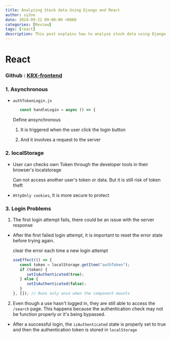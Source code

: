 ```yaml
---
title: Analyzing Stock data Using Django and React
author: syJoe
date: 2024-09-22 09:00:00 +0800
categories: [Review]
tags: [react]
description: This post explains how to analyze stock data using Django and React. Learn about natural language processing (NLP) and API usage.
---
```


# React

### Github : [KRX-frontend](https://github.com/syjoe02/Krx-frontend)

### 1. **Asynchronous**

- `authTokenLogin.js`

   ```js
      const handleLogin = async () => {
   ```

   Define ansynchronous
   
   1. It is triggered when the user click the login button

   2. And it involves a request to the server

### 2. **localStorage** 

- User can checks own Token through the developer tools in their browser's localstorage

   Can not access another user's token or data. But it is still risk of token theft

- `HttpOnly cookies`, It is more secure to protect

### 3. **Login Problems**

1. The first login attempt fails, there could be an issue with the server response

- After the first failed login attempt, it is important to reset the error state before trying again.

   clear the error each time a new login attempt

   ```js
   useEffect(() => {
      const token = localStorage.getItem("authToken");
      if (token) {
         setIsAuthenticated(true);
      } else {
         setIsAuthenticated(false);
      }
   }, []); // Runs only once when the component mounts
   ```

2. Even though a use hasn't logged in, they are still able to access the `/search` page. This happens because the authentication check may not be function properly or it's being bypassed.

- After a successful login, the `isAuthenticated` state is properly set to true and then the authentication token is stored in `localStorage`
